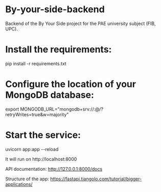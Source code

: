 # By-your-side-backend
Backend of the By Your Side project for the PAE university subject (FIB, UPC).


# Install the requirements:
pip install -r requirements.txt

# Configure the location of your MongoDB database:
export MONGODB_URL="mongodb+srv://<username>:<password>@<url>/<db>?retryWrites=true&w=majority"

# Start the service:
uvicorn app:app --reload

It will run on http://localhost:8000

API documentation:
http://127.0.0.1:8000/docs

Structure of the app:
https://fastapi.tiangolo.com/tutorial/bigger-applications/